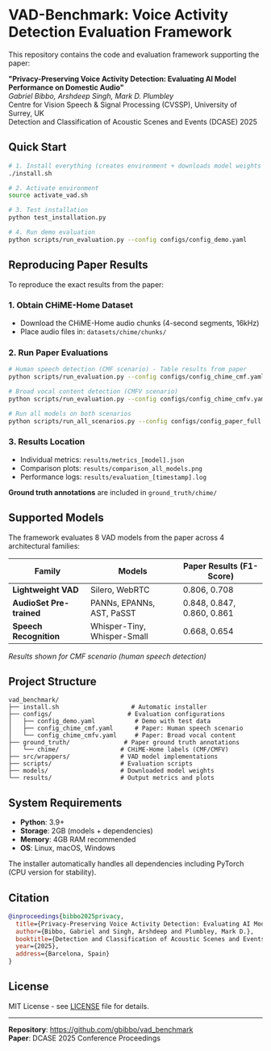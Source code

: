 # VAD-Benchmark: Voice Activity Detection Evaluation Framework

This repository contains the code and evaluation framework supporting the paper:

**"Privacy-Preserving Voice Activity Detection: Evaluating AI Model Performance on Domestic Audio"**  
*Gabriel Bibbo, Arshdeep Singh, Mark D. Plumbley*  
Centre for Vision Speech & Signal Processing (CVSSP), University of Surrey, UK  
Detection and Classification of Acoustic Scenes and Events (DCASE) 2025

## Quick Start

```bash
# 1. Install everything (creates environment + downloads model weights ~500MB)
./install.sh

# 2. Activate environment  
source activate_vad.sh

# 3. Test installation
python test_installation.py

# 4. Run demo evaluation
python scripts/run_evaluation.py --config configs/config_demo.yaml
```

## Reproducing Paper Results

To reproduce the exact results from the paper:

### 1. Obtain CHiME-Home Dataset
- Download the CHiME-Home audio chunks (4-second segments, 16kHz)
- Place audio files in: `datasets/chime/chunks/`

### 2. Run Paper Evaluations
```bash
# Human speech detection (CMF scenario) - Table results from paper
python scripts/run_evaluation.py --config configs/config_chime_cmf.yaml

# Broad vocal content detection (CMFV scenario)  
python scripts/run_evaluation.py --config configs/config_chime_cmfv.yaml

# Run all models on both scenarios
python scripts/run_all_scenarios.py --config configs/config_paper_full.yaml
```

### 3. Results Location
- Individual metrics: `results/metrics_[model].json`
- Comparison plots: `results/comparison_all_models.png`
- Performance logs: `results/evaluation_[timestamp].log`

**Ground truth annotations** are included in `ground_truth/chime/`

## Supported Models

The framework evaluates 8 VAD models from the paper across 4 architectural families:

| Family | Models | Paper Results (F1-Score) |
|--------|--------|-------------------------|
| **Lightweight VAD** | Silero, WebRTC | 0.806, 0.708 |
| **AudioSet Pre-trained** | PANNs, EPANNs, AST, PaSST | 0.848, 0.847, 0.860, 0.861 |
| **Speech Recognition** | Whisper-Tiny, Whisper-Small | 0.668, 0.654 |

*Results shown for CMF scenario (human speech detection)*

## Project Structure

```
vad_benchmark/
├── install.sh                    # Automatic installer
├── configs/                     # Evaluation configurations
│   ├── config_demo.yaml           # Demo with test data
│   ├── config_chime_cmf.yaml      # Paper: Human speech scenario
│   └── config_chime_cmfv.yaml     # Paper: Broad vocal content
├── ground_truth/               # Paper ground truth annotations  
│   └── chime/                 # CHiME-Home labels (CMF/CMFV)
├── src/wrappers/              # VAD model implementations
├── scripts/                   # Evaluation scripts
├── models/                    # Downloaded model weights
└── results/                   # Output metrics and plots
```

## System Requirements

- **Python**: 3.9+
- **Storage**: 2GB (models + dependencies)
- **Memory**: 4GB RAM recommended
- **OS**: Linux, macOS, Windows

The installer automatically handles all dependencies including PyTorch (CPU version for stability).

## Citation

```bibtex
@inproceedings{bibbo2025privacy,
  title={Privacy-Preserving Voice Activity Detection: Evaluating AI Model Performance on Domestic Audio},
  author={Bibbo, Gabriel and Singh, Arshdeep and Plumbley, Mark D.},
  booktitle={Detection and Classification of Acoustic Scenes and Events 2025},
  year={2025},
  address={Barcelona, Spain}
}
```

## License

MIT License - see [LICENSE](LICENSE) file for details.

---

**Repository**: https://github.com/gbibbo/vad_benchmark  
**Paper**: DCASE 2025 Conference Proceedings
